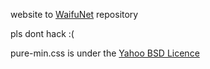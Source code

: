 website to [WaifuNet](https://github.com/leyhline/WaifuNet) repository

pls dont hack :(

pure-min.css is under the [Yahoo BSD Licence](https://github.com/yahoo/pure-site/blob/master/LICENSE.md)
